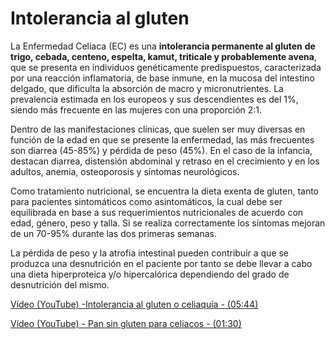 # Intolerancia al gluten

La Enfermedad Celiaca (EC) es una **intolerancia permanente al gluten** **de trigo, cebada, centeno, espelta, kamut, triticale y probablemente avena**, que se presenta en individuos genéticamente predispuestos, caracterizada por una reacción inflamatoria, de base inmune, en la mucosa del intestino delgado, que dificulta la absorción de macro y micronutrientes. La prevalencia estimada en los europeos y sus descendientes es del 1%, siendo más frecuente en las mujeres con una proporción 2:1.

Dentro de las manifestaciones clínicas, que suelen ser muy diversas en función de la edad en que se presente la enfermedad, las más frecuentes son diarrea (45-85%) y pérdida de peso (45%). En el caso de la infancia, destacan diarrea, distensión abdominal y retraso en el crecimiento y en los adultos, anemia, osteoporosis y síntomas neurológicos.

Como tratamiento nutricional, se encuentra la dieta exenta de gluten, tanto para pacientes sintomáticos como asintomáticos, la cual debe ser equilibrada en base a sus requerimientos nutricionales de acuerdo con edad, género, peso y talla. Si se realiza correctamente los síntomas mejoran de un 70-95% durante las dos primeras semanas.

La pérdida de peso y la atrofia intestinal pueden contribuir a que se produzca una desnutrición en el paciente por tanto se debe llevar a cabo una dieta hiperproteica y/o hipercalórica dependiendo del grado de desnutrición del mismo.

[Vídeo (YouTube) -Intolerancia al gluten o celiaquía - (05:44)](https://www.youtube.com/watch?v=fVxUyJyDHwI)

[Vídeo (YouTube) - Pan sin gluten para celiacos - (01:30)](https://www.youtube.com/watch?v=_grQmlshtfA)